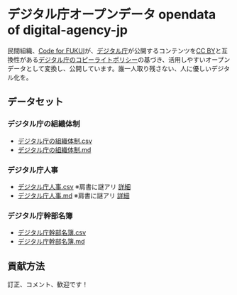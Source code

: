# デジタル庁オープンデータ opendata of digital-agency-jp

民間組織、[Code for FUKUI](https://code4fukui.github.io/)が、[デジタル庁](https://www.digital.go.jp/)が公開するコンテンツを[CC BY](https://creativecommons.org/licenses/by/4.0/legalcode.ja)と互換性がある[デジタル庁のコピーライトポリシー](https://www.digital.go.jp/copyright-policy)の基づき、活用しやすいオープンデータとして変換し、公開しています。誰一人取り残さない、人に優しいデジタル化を。

## データセット

### デジタル庁の組織体制

- [デジタル庁の組織体制.csv](https://github.com/code4fukui/digital-agency-jp/blob/main/%E3%83%87%E3%82%B8%E3%82%BF%E3%83%AB%E5%BA%81%E3%81%AE%E7%B5%84%E7%B9%94%E4%BD%93%E5%88%B6.csv)
- [デジタル庁の組織体制.md](https://github.com/code4fukui/digital-agency-jp/blob/main/md/%E3%83%87%E3%82%B8%E3%82%BF%E3%83%AB%E5%BA%81%E3%81%AE%E7%B5%84%E7%B9%94%E4%BD%93%E5%88%B6.md)

### デジタル庁人事

- [デジタル庁人事.csv](https://github.com/code4fukui/digital-agency-jp/blob/main/%E3%83%87%E3%82%B8%E3%82%BF%E3%83%AB%E5%BA%81%E4%BA%BA%E4%BA%8B.csv) ※肩書に謎アリ [詳細](https://fukuno.jig.jp/3325)
- [デジタル庁人事.md](https://github.com/code4fukui/digital-agency-jp/blob/main/md/%E3%83%87%E3%82%B8%E3%82%BF%E3%83%AB%E5%BA%81%E4%BA%BA%E4%BA%8B.md) ※肩書に謎アリ [詳細](https://fukuno.jig.jp/3325)

### デジタル庁幹部名簿

- [デジタル庁幹部名簿.csv](https://github.com/code4fukui/digital-agency-jp/blob/main/%E3%83%87%E3%82%B8%E3%82%BF%E3%83%AB%E5%BA%81%E5%B9%B9%E9%83%A8%E5%90%8D%E7%B0%BF.csv)
- [デジタル庁幹部名簿.md](https://github.com/code4fukui/digital-agency-jp/blob/main/md/%E3%83%87%E3%82%B8%E3%82%BF%E3%83%AB%E5%BA%81%E5%B9%B9%E9%83%A8%E5%90%8D%E7%B0%BF.md)

## 貢献方法

訂正、コメント、歓迎です！
